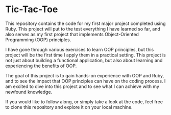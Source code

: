 # Tic-Tac-Toe

This repository contains the code for my first major project completed using Ruby. This project will put to the test everything I have learned so far, and also serves as my first project that implements Object-Oriented Programming (OOP) principles.

I have gone through various exercises to learn OOP principles, but this project will be the first time I apply them in a practical setting. This project is not just about building a functional application, but also about learning and experiencing the benefits of OOP.

The goal of this project is to gain hands-on experience with OOP and Ruby, and to see the impact that OOP principles can have on the coding process. I am excited to dive into this project and to see what I can achieve with my newfound knowledge.

If you would like to follow along, or simply take a look at the code, feel free to clone this repository and explore it on your local machine.
